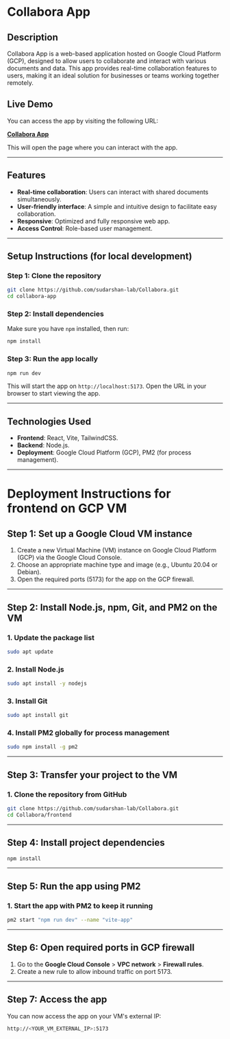 

# Collabora App

## Description

Collabora App is a web-based application hosted on Google Cloud Platform (GCP), designed to allow users to collaborate and interact with various documents and data. This app provides real-time collaboration features to users, making it an ideal solution for businesses or teams working together remotely.

## Live Demo

You can access the app by visiting the following URL:

[**Collabora App**](http://34.132.245.252:5173/)

This will open the page where you can interact with the app.

---

## Features

- **Real-time collaboration**: Users can interact with shared documents simultaneously.
- **User-friendly interface**: A simple and intuitive design to facilitate easy collaboration.
- **Responsive**: Optimized and fully responsive web app.
- **Access Control**: Role-based user management.

---

## Setup Instructions (for local development)

### Step 1: Clone the repository

```bash
git clone https://github.com/sudarshan-lab/Collabora.git
cd collabora-app
```

### Step 2: Install dependencies

Make sure you have `npm` installed, then run:

```bash
npm install
```

### Step 3: Run the app locally

```bash
npm run dev
```

This will start the app on `http://localhost:5173`. Open the URL in your browser to start viewing the app.

---

## Technologies Used

- **Frontend**: React, Vite, TailwindCSS.
- **Backend**: Node.js.
- **Deployment**: Google Cloud Platform (GCP), PM2 (for process management).

---

# Deployment Instructions for frontend on GCP VM

## Step 1: Set up a Google Cloud VM instance

1. Create a new Virtual Machine (VM) instance on Google Cloud Platform (GCP) via the Google Cloud Console.
2. Choose an appropriate machine type and image (e.g., Ubuntu 20.04 or Debian).
3. Open the required ports (5173) for the app on the GCP firewall.

---

## Step 2: Install Node.js, npm, Git, and PM2 on the VM

### 1. Update the package list

```bash
sudo apt update
```

### 2. Install Node.js 

```bash
sudo apt install -y nodejs
```

### 3. Install Git

```bash
sudo apt install git
```

### 4. Install PM2 globally for process management

```bash
sudo npm install -g pm2
```

---

## Step 3: Transfer your project to the VM

### 1. Clone the repository from GitHub

```bash
git clone https://github.com/sudarshan-lab/Collabora.git
cd Collabora/frontend
```

---

## Step 4: Install project dependencies

```bash
npm install
```

---

## Step 5: Run the app using PM2

### 1. Start the app with PM2 to keep it running

```bash
pm2 start "npm run dev" --name "vite-app"
```

---

## Step 6: Open required ports in GCP firewall

1. Go to the **Google Cloud Console** > **VPC network** > **Firewall rules**.
2. Create a new rule to allow inbound traffic on port 5173.

---

## Step 7: Access the app

You can now access the app on your VM's external IP:

```bash
http://<YOUR_VM_EXTERNAL_IP>:5173
```
